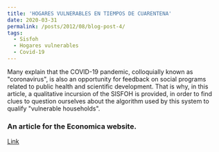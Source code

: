 ```yaml
---
title: 'HOGARES VULNERABLES EN TIEMPOS DE CUARENTENA'
date: 2020-03-31
permalink: /posts/2012/08/blog-post-4/
tags:
  - Sisfoh
  - Hogares vulnerables
  - Covid-19
---
```


Many explain that the COVID-19 pandemic, colloquially known as "coronavirus", is also an opportunity for feedback on social programs related to public health and scientific development. That is why, in this article, a qualitative incursion of the SISFOH is provided, in order to find clues to question ourselves about the algorithm used by this system to qualify "vulnerable households".

### An article for the Economica website. 
[Link](https://economica.pe/hogares-vulnerables-en-tiempos-de-cuarentena/)
